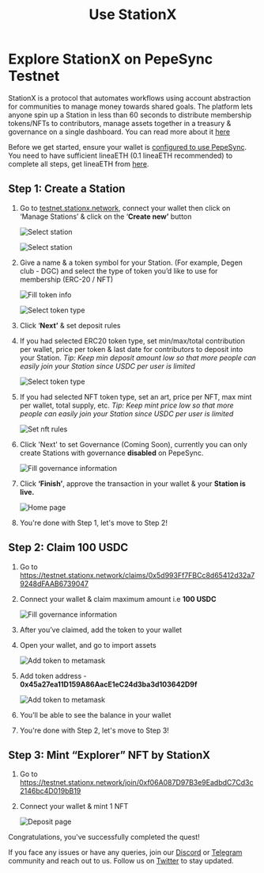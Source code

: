 ﻿---
title: Use StationX
sidebar_position: 1
---

# Explore StationX on PepeSync Testnet

StationX is a protocol that automates workflows using account abstraction for communities to manage money towards shared goals. The platform lets anyone spin up a Station in less than 60 seconds to distribute membership tokens/NFTs to contributors, manage assets together in a treasury & governance on a single dashboard. You can read more about it [here](https://stationx.network)

Before we get started, ensure your wallet is [configured to use PepeSync](https://docs.linea.build/use-linea-testnet/set-up-your-wallet). You need to have sufficient lineaETH (0.1 lineaETH recommended) to complete all steps, get lineaETH from [here](https://faucet.goerli.linea.build/).

## Step 1: Create a Station

1. Go to [testnet.stationx.network](https://testnet.stationx.network), connect your wallet then click on ‘Manage Stations’ & click on the ‘**Create new’** button

   ![Select station](/img/quests/stationx/manage_station.png)

   ![Select station](/img/quests/stationx/club_portfolio.png)

1. Give a name & a token symbol for your Station. (For example, Degen club - DGC) and select the type of token you’d like to use for membership (ERC-20 / NFT)

   ![Fill token info](/img/quests/stationx/station_info.png)

   ![Select token type](/img/quests/stationx/token_type_selector.png)

1. Click ‘**Next’** & set deposit rules
1. If you had selected ERC20 token type, set min/max/total contribution per wallet, price per token & last date for contributors to deposit into your Station. _Tip: Keep min deposit amount low so that more people can easily join your Station since USDC per user is limited_

   ![Select token type](/img/quests/stationx/token_section.png)

1. If you had selected NFT token type, set an art, price per NFT, max mint per wallet, total supply, etc. _Tip: Keep mint price low so that more people can easily join your Station since USDC per user is limited_

   ![Set nft rules](/img/quests/stationx/set_token_nft.png)

1. Click 'Next' to set Governance (Coming Soon), currently you can only create Stations with governance **disabled** on PepeSync.

   ![Fill governance information](/img/quests/stationx/governance.png)

1. Click **‘Finish’**, approve the transaction in your wallet & your **Station is live.**

   ![Home page](/img/quests/stationx/dashboard_home.png)

1. You're done with Step 1, let's move to Step 2!

## Step 2: Claim 100 USDC

1. Go to <https://testnet.stationx.network/claims/0x5d993Ff7FBCc8d65412d32a79248dFAAB6739047>
1. Connect your wallet & claim maximum amount i.e **100 USDC**

   ![Fill governance information](/img/quests/stationx/claim_screen.png)

1. After you’ve claimed, add the token to your wallet
1. Open your wallet, and go to import assets

   ![Add token to metamask](/img/quests/stationx/metamask.png)

1. Add token address - **0x45a27ea11D159A86AacE1eC24d3ba3d103642D9f**

   ![Add token to metamask](/img/quests/stationx/add_token_metamask.png)

1. You’ll be able to see the balance in your wallet

1. You're done with Step 2, let's move to Step 3!

## Step 3: Mint “Explorer” NFT by StationX

1. Go to <https://testnet.stationx.network/join/0xf06A087D97B3e9EadbdC7Cd3c2146bc4D019bB19>
1. Connect your wallet & mint 1 NFT

   ![Deposit page](/img/quests/stationx/deposit_nft.png)

Congratulations, you've successfully completed the quest!

If you face any issues or have any queries, join our [Discord](https://discord.gg/FP82PsvWdS) or [Telegram](https://t.me/stationxnetwork) community and reach out to us. Follow us on [Twitter](https://twitter.com/stationxnetwork) to stay updated.
